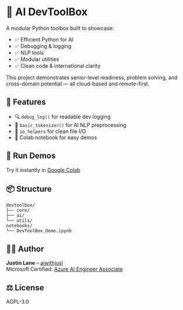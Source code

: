 # 🧰 AI DevToolBox

A modular Python toolbox built to showcase:

- ✅ Efficient Python for AI
- ✅ Debugging & logging
- ✅ NLP tools
- ✅ Modular utilities
- ✅ Clean code & international clarity

This project demonstrates senior-level readiness, problem solving, and cross-domain potential — all cloud-based and remote-first.

## 🚀 Features

- 🔍 `debug_log()` for readable dev logging
- 🧠 `basic_tokenizer()` for AI NLP preprocessing
- 📂 `io_helpers` for clean file I/O
- 📒 Colab notebook for easy demos

## 🧪 Run Demos

Try it instantly in [Google Colab](https://colab.research.google.com/)

## 📦 Structure

```
devtoolbox/
├── core/
├── ai/
└── utils/
notebooks/
└── DevToolBox_Demo.ipynb
```

## 🧑‍💻 Author

**Justin Lane** – [aiwithjusl](https://github.com/aiwithjusl)  
Microsoft Certified: [Azure AI Engineer Associate](https://learn.microsoft.com/en-us/users/justinlane-5880/credentials/78e7d3ff81430582)

## ⚖️ License

AGPL-3.0
